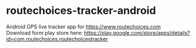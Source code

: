 # routechoices-tracker-android

Android GPS live tracker app for https://www.routechoices.com  
Download form play store here: https://play.google.com/store/apps/details?id=com.routechoices.routechoicestracker
